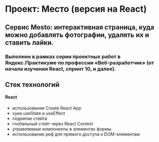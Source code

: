 # Проект: Место (версия на React)
## Сервис Mesto: интерактивная страница, куда можно добавлять фотографии, удалять их и ставить лайки.

### Выполнен в рамках серии проектных работ в Яндекс.Практикуме по профессии «Веб-разработчик» (от начала изучения React, спринт 10, и далее).

## Стек технологий

#### React

- использование Create React App 
- хуки useState и useEffect 
- поднятие стейта 
- глобальный стейт через React Context
- управляемые компоненты в элементах формы
- использование реф для прямого доступа к DOM-элементам
